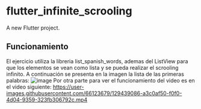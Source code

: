 # flutter_infinite_scrooling

A new Flutter project.

## Funcionamiento
El ejercicio utiliza la libreria list_spanish_words, ademas del ListView para que los elementos se vean como lista y se pueda realizar el scrooling infinito. A continuación se presenta en la imagen la lista de las primeras palabras: 
![image](https://user-images.githubusercontent.com/66123679/129438978-3fd9d0ad-f945-4c92-8391-2f46db428220.png)
Por otra parte para ver el funcionamiento del video es en el video siguiente: 
https://user-images.githubusercontent.com/66123679/129439086-a3c0af50-f0f0-4d04-9359-323fb306792c.mp4
